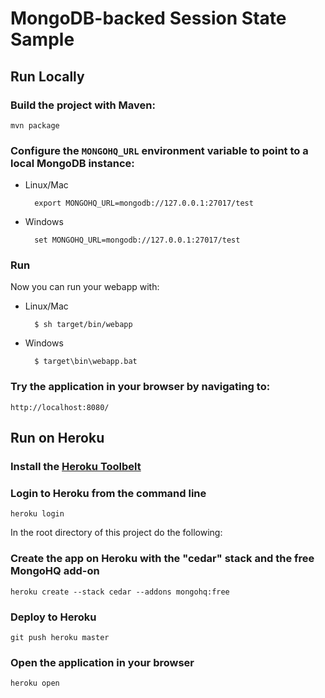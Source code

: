 MongoDB-backed Session State Sample
===================================


Run Locally
-----------

### Build the project with Maven:

    mvn package


### Configure the `MONGOHQ_URL` environment variable to point to a local MongoDB instance:

* Linux/Mac

        export MONGOHQ_URL=mongodb://127.0.0.1:27017/test

* Windows

        set MONGOHQ_URL=mongodb://127.0.0.1:27017/test


### Run

Now you can run your webapp with:

* Linux/Mac

        $ sh target/bin/webapp

* Windows

        $ target\bin\webapp.bat

### Try the application in your browser by navigating to:

    http://localhost:8080/


Run on Heroku
-------------

### Install the [Heroku Toolbelt](http://toolbelt.heroku.com)

### Login to Heroku from the command line

    heroku login

In the root directory of this project do the following:

### Create the app on Heroku with the "cedar" stack and the free MongoHQ add-on

    heroku create --stack cedar --addons mongohq:free

### Deploy to Heroku

    git push heroku master

### Open the application in your browser

    heroku open
